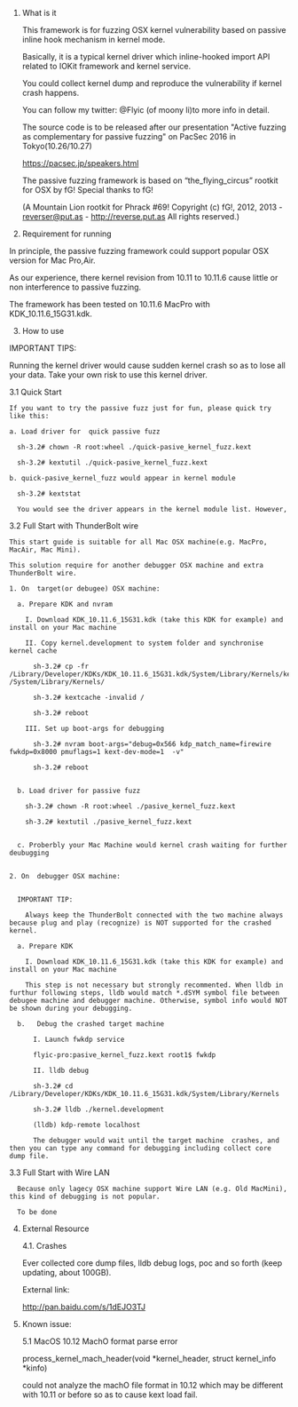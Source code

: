 1. What is it
  
   This framework is for fuzzing OSX kernel vulnerability based on passive inline hook mechanism in kernel mode.

   Basically, it is a typical kernel driver which inline-hooked import API related to IOKit framework and kernel service.

   You could collect kernel dump and reproduce the vulnerability if kernel crash happens.

   You can follow my twitter: @Flyic (of moony li)to more info in detail.

   The source code is to be released after our presentation "Active fuzzing as complementary for passive fuzzing" on PacSec 2016 in Tokyo(10.26/10.27)

   https://pacsec.jp/speakers.html
 
   
   The passive fuzzing framework is based on “the_flying_circus” rootkit for OSX by fG! Special thanks to fG!
 
   (A Mountain Lion rootkit for Phrack #69! Copyright (c) fG!, 2012, 2013 - reverser@put.as - http://reverse.put.as All rights reserved.)

  
2. Requirement for running
  
  In principle, the passive fuzzing framework could support popular OSX version for Mac Pro,Air. 

  As our experience, there kernel revision from 10.11 to 10.11.6 cause little or non interference to passive fuzzing. 

  The framework has been tested on 10.11.6 MacPro with KDK_10.11.6_15G31.kdk.


3. How to use

  IMPORTANT TIPS:

  Running the kernel driver would cause sudden kernel crash so as to lose all your data. Take your own risk to use this kernel driver.

  3.1 Quick Start

    If you want to try the passive fuzz just for fun, please quick try like this:

    a. Load driver for  quick passive fuzz

      sh-3.2# chown -R root:wheel ./quick-pasive_kernel_fuzz.kext

      sh-3.2# kextutil ./quick-pasive_kernel_fuzz.kext

    b. quick-pasive_kernel_fuzz would appear in kernel module

      sh-3.2# kextstat

      You would see the driver appears in the kernel module list. However, 

  3.2 Full Start with ThunderBolt wire

    This start guide is suitable for all Mac OSX machine(e.g. MacPro, MacAir, Mac Mini).

    This solution require for another debugger OSX machine and extra ThunderBolt wire.

    1. On  target(or debugee) OSX machine:

      a. Prepare KDK and nvram 

        I. Download KDK_10.11.6_15G31.kdk (take this KDK for example) and install on your Mac machine

        II. Copy kernel.development to system folder and synchronise kernel cache

          sh-3.2# cp -fr /Library/Developer/KDKs/KDK_10.11.6_15G31.kdk/System/Library/Kernels/kernel.development* /System/Library/Kernels/

          sh-3.2# kextcache -invalid /

          sh-3.2# reboot

        III. Set up boot-args for debugging 

          sh-3.2# nvram boot-args="debug=0x566 kdp_match_name=firewire fwkdp=0x8000 pmuflags=1 kext-dev-mode=1  -v"

          sh-3.2# reboot


      b. Load driver for passive fuzz

        sh-3.2# chown -R root:wheel ./pasive_kernel_fuzz.kext

        sh-3.2# kextutil ./pasive_kernel_fuzz.kext


      c. Proberbly your Mac Machine would kernel crash waiting for further deubugging


    2. On  debugger OSX machine:
    

      IMPORTANT TIP:
        
        Always keep the ThunderBolt connected with the two machine always because plug and play (recognize) is NOT supported for the crashed kernel.

      a. Prepare KDK

        I. Download KDK_10.11.6_15G31.kdk (take this KDK for example) and install on your Mac machine

        This step is not necessary but strongly recommented. When lldb in furthur following steps, lldb would match *.dSYM symbol file between debugee machine and debugger machine. Otherwise, symbol info would NOT be shown during your debugging.

      b.   Debug the crashed target machine

          I. Launch fwkdp service

          flyic-pro:pasive_kernel_fuzz.kext root1$ fwkdp

          II. lldb debug

          sh-3.2# cd /Library/Developer/KDKs/KDK_10.11.6_15G31.kdk/System/Library/Kernels

          sh-3.2# lldb ./kernel.development

          (lldb) kdp-remote localhost

          The debugger would wait until the target machine  crashes, and then you can type any command for debugging including collect core dump file.



  3.3 Full Start with Wire LAN

      Because only lagecy OSX machine support Wire LAN (e.g. Old MacMini), this kind of debugging is not popular.

      To be done
   
4. External Resource
    
    4.1. Crashes

    Ever collected core dump files, lldb debug logs, poc and so forth (keep updating, about 100GB).

    External link:

    http://pan.baidu.com/s/1dEJO3TJ
    
5. Known issue:

   5.1 MacOS 10.12 MachO format parse error

   process_kernel_mach_header(void *kernel_header, struct kernel_info *kinfo)

   could not analyze the machO file format in 10.12 which may be different with 10.11 or before so as to cause kext load fail.  
   
